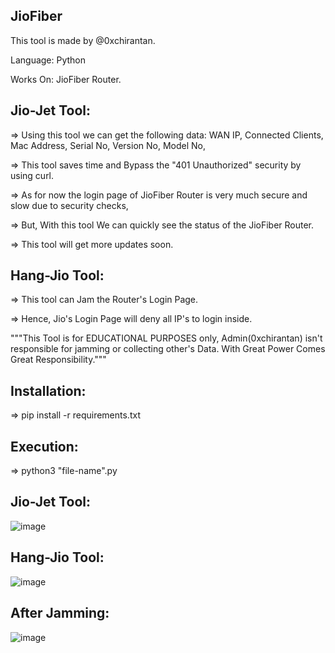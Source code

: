 ## JioFiber

This tool is made by @0xchirantan.

Language: Python

Works On:
    JioFiber Router.

##      Jio-Jet Tool:
=> Using this tool we can get the following data:
    WAN IP,
    Connected Clients,
    Mac Address,
    Serial No,
    Version No,
    Model No,

=> This tool saves time and Bypass the "401 Unauthorized" security by using curl.

=> As for now the login page of JioFiber Router is very much secure and slow due to security checks,

=> But, With this tool We can quickly see the status of the JioFiber Router.

=> This tool will get more updates soon.


##      Hang-Jio Tool:

=> This tool can Jam the Router's Login Page.

=> Hence, Jio's Login Page will deny all IP's to login inside.

"""This Tool is for EDUCATIONAL PURPOSES only, Admin(0xchirantan) isn't responsible for jamming or collecting other's Data.
With Great Power Comes Great Responsibility."""


##      Installation:
=> pip install -r requirements.txt

##      Execution:
=> python3 "file-name".py

##      Jio-Jet Tool:
![image](https://user-images.githubusercontent.com/93367020/200156916-62e7b7e3-c435-4cae-90f8-98e3b1814bfb.png)

##      Hang-Jio Tool:
![image](https://user-images.githubusercontent.com/93367020/200156245-4c550597-8b16-40a1-ae01-23719a7400ef.png)

##      After Jamming:
![image](https://user-images.githubusercontent.com/93367020/200156366-44959fc8-e598-4763-81a3-d9a830509d97.png)
